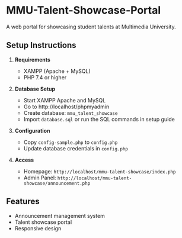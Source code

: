 # MMU-Talent-Showcase-Portal
A web portal for showcasing student talents at Multimedia University.

## Setup Instructions
1. **Requirements**
   - XAMPP (Apache + MySQL)
   - PHP 7.4 or higher

2. **Database Setup**
   - Start XAMPP Apache and MySQL
   - Go to http://localhost/phpmyadmin
   - Create database: `mmu_talent_showcase`
   - Import `database.sql` or run the SQL commands in setup guide

3. **Configuration**
   - Copy `config-sample.php` to `config.php`
   - Update database credentials in `config.php`

4. **Access**
   - Homepage: `http://localhost/mmu-talent-showcase/index.php`
   - Admin Panel: `http://localhost/mmu-talent-showcase/announcement.php`

## Features
- Announcement management system
- Talent showcase portal
- Responsive design
